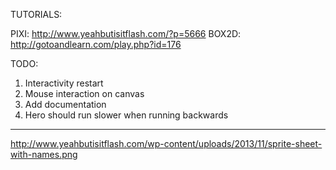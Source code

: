 TUTORIALS:

PIXI:       http://www.yeahbutisitflash.com/?p=5666
BOX2D:      http://gotoandlearn.com/play.php?id=176


TODO:
 1. Interactivity restart
 5. Mouse interaction on canvas
 8. Add documentation
 10. Hero should run slower when running backwards
 


--------------
http://www.yeahbutisitflash.com/wp-content/uploads/2013/11/sprite-sheet-with-names.png
